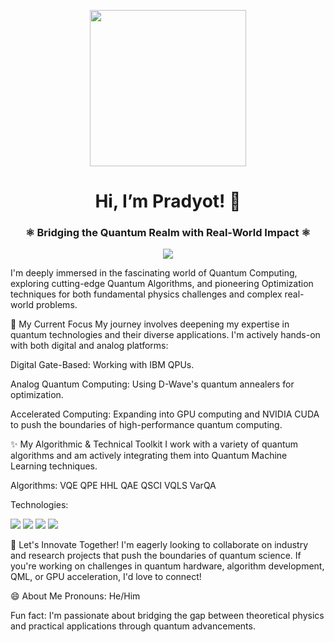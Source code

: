 <p align="center">
<img src="https://www.google.com/search?q=https://media.giphy.com/media/v1.Y2lkPTc5MGI3NjExbDB6dHU1dHE1a3J2Z3g4eGd2bWIwN3ZzZ3N2c3JmMm5tZ3hpZGRzeCZlcD12MV9pbnRlcm5hbF9naWZfYnlfaWQmY3Q9Zw/M9gbBdgwXbA2s/giphy.gif" width="250">
</p>

<h1 align="center">Hi, I’m Pradyot! 👋</h1>
<h3 align="center">⚛️ Bridging the Quantum Realm with Real-World Impact ⚛️</h3>

<p align="center">
<a href="mailto:pradyotpritam@gmail.com"><img src="https://img.shields.io/badge/Gmail-D14836?style=for-the-badge&logo=gmail&logoColor=white" /></a>
<!-- Add your LinkedIn badge here if you have one -->
<!-- <a href="YOUR_LINKEDIN_URL"><img src="https://www.google.com/search?q=https://img.shields.io/badge/LinkedIn-0077B5%3Fstyle%3Dfor-the-badge%26logo%3Dlinkedin%26logoColor%3Dwhite" /></a> -->
</p>

I'm deeply immersed in the fascinating world of Quantum Computing, exploring cutting-edge Quantum Algorithms, and pioneering Optimization techniques for both fundamental physics challenges and complex real-world problems.

🌱 My Current Focus
My journey involves deepening my expertise in quantum technologies and their diverse applications. I'm actively hands-on with both digital and analog platforms:

Digital Gate-Based: Working with IBM QPUs.

Analog Quantum Computing: Using D-Wave's quantum annealers for optimization.

Accelerated Computing: Expanding into GPU computing and NVIDIA CUDA to push the boundaries of high-performance quantum computing.

✨ My Algorithmic & Technical Toolkit
I work with a variety of quantum algorithms and am actively integrating them into Quantum Machine Learning techniques.

Algorithms:
VQE QPE HHL QAE QSCI VQLS VarQA

Technologies:

<p>
<img src="https://www.google.com/search?q=https://img.shields.io/badge/Python-3776AB%3Fstyle%3Dfor-the-badge%26logo%3Dpython%26logoColor%3Dwhite" />
<img src="https://www.google.com/search?q=https://img.shields.io/badge/IBM%2520Q-Experience-blue%3Fstyle%3Dfor-the-badge%26logo%3Dibm%26logoColor%3Dwhite" />
<img src="https://www.google.com/search?q=https://img.shields.io/badge/D--Wave-000000%3Fstyle%3Dfor-the-badge%26logo%3Dd-wave%26logoColor%3Dwhite" />
<img src="https://www.google.com/search?q=https://img.shields.io/badge/NVIDIA%2520CUDA-76B900%3Fstyle%3Dfor-the-badge%26logo%3Dnvidia%26logoColor%3Dwhite" />
</p>

💞️ Let's Innovate Together!
I'm eagerly looking to collaborate on industry and research projects that push the boundaries of quantum science. If you're working on challenges in quantum hardware, algorithm development, QML, or GPU acceleration, I'd love to connect!

😄 About Me
Pronouns: He/Him

Fun fact: I'm passionate about bridging the gap between theoretical physics and practical applications through quantum advancements.
